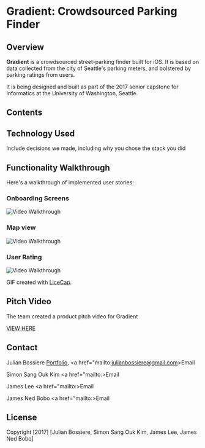 # Gradient: Crowdsourced Parking Finder

## Overview

**Gradient** is a crowdsourced street-parking finder built for iOS. It is based on data collected from the city of Seattle's parking meters, and bolstered by parking ratings from users.

It is being designed and built as part of the 2017 senior capstone for Informatics at the University of Washington, Seattle.

## Contents

## Technology Used
Include decisions we made, including why you chose the stack you did

## Functionality Walkthrough

Here's a walkthrough of implemented user stories:

### Onboarding Screens
<img src='http://i.imgur.com/INrm0om.gif' title='Onboarding Screens' width='' alt='Video Walkthrough' />

### Map view
<img src='http://i.imgur.com/INrm0om.gif' title='Map View' width='' alt='Video Walkthrough' />

### User Rating
<img src='http://i.imgur.com/INrm0om.gif' title='User Rating' width='' alt='Video Walkthrough' />

GIF created with [LiceCap](http://www.cockos.com/licecap/).

## Pitch Video 

The team created a product pitch video for Gradient

[VIEW HERE](https://www.youtube.com/watch?v=MT_b4qLm6A0&t=1s)



## Contact
Julian Bossiere [Portfolio](http://www.julianbossiere.com), <a href="mailto:julianbossiere@gmail.com>Email</a>

Simon Sang Ouk Kim <a href="mailto:>Email</a>

James Lee <a href="mailto:>Email</a>

James Ned Bobo <a href="mailto:>Email</a>

## License

Copyright [2017] [Julian Bossiere, Simon Sang Ouk Kim, James Lee, James Ned Bobo]
